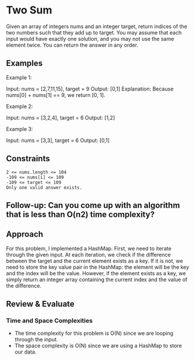 # Two Sum

Given an array of integers nums and an integer target, return indices of the two numbers such that they add up to target.
You may assume that each input would have exactly one solution, and you may not use the same element twice.
You can return the answer in any order.

## Examples

Example 1:

Input: nums = [2,7,11,15], target = 9
Output: [0,1]
Explanation: Because nums[0] + nums[1] == 9, we return [0, 1].

Example 2:

Input: nums = [3,2,4], target = 6
Output: [1,2]

Example 3:

Input: nums = [3,3], target = 6
Output: [0,1]

## Constraints

    2 <= nums.length <= 104
    -109 <= nums[i] <= 109
    -109 <= target <= 109
    Only one valid answer exists.

## Follow-up: Can you come up with an algorithm that is less than O(n2) time complexity?

## Approach
For this problem, I implemented a HashMap. First, we need to iterate through the given input. At each iteration, we check if the difference between the target and the current element exists as a key. If it is not, we need to store the key value pair in the HashMap: the element will be the key and the index will be the value. However, if the element exists as a key, we simply return an integer array containing the current index and the value of the difference. 

## Review & Evaluate

### Time and Space Complexities
- The time complexity for this problem is O(N) since we are looping through the input.
- The space complexity is O(N) since we are using a HashMap to store our data. 